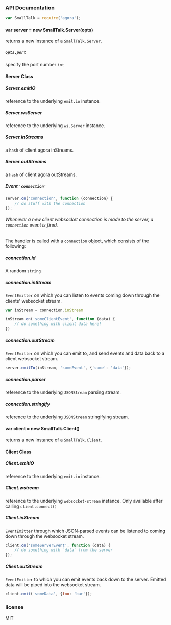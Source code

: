 ### API Documentation
```javascript
var SmallTalk = require('agora');
```

#### var server = new SmallTalk.Server(opts)
returns a new instance of a `SmallTalk.Server`.

##### `opts.port`
specify the port number `int`


#### Server Class

##### Server.emitIO
reference to the underlying `emit.io` instance.

##### Server.wsServer
reference to the underlying `ws.Server` instance.

##### Server.inStreams
a `hash` of client agora inStreams.

##### Server.outStreams
a `hash` of client agora outStreams.


##### Event `'connection'`

```javascript
server.on('connection', function (connection) {
    // do stuff with the connection
});
```

###### Whenever a new client websocket connection is made to the server, a `connection` event is fired.
The handler is called with a `connection` object, which consists of the following:

##### connection.id
A random `string`

##### connection.inStream
`EventEmitter` on which you can listen to events coming down through the clients' websocket stream.

```javascript
var inStream = connection.inStream

inStream.on('someClientEvent', function (data) {
    // do something with client data here!
})
```

##### connection.outStream
`EventEmitter` on which you can emit to, and send events and data back to a client websocket stream.

```javascript
server.emitTo(inStream, 'someEvent', {'some': 'data'});
```

##### connection.parser
reference to the underlying `JSONStream` parsing stream.

##### connection.stringify
reference to the underlying `JSONStream` stringifying stream.



#### var client = new SmallTalk.Client()
returns a new instance of a `SmallTalk.Client`.

#### Client Class

##### Client.emitIO
reference to the underlying `emit.io` instance.

##### Client.wstream
reference to the underlying `websocket-stream` instance. Only available after calling `client.connect()`

##### Client.inStream
`EventEmitter` through which JSON-parsed events can be listened to coming down through the websocket stream.

```javascript
client.on('someServerEvent', function (data) {
    // do something with `data` from the server
});
```

##### Client.outStream
`EventEmitter` to which you can emit events back down to the server. Emitted data will be piped into the websocket stream.

```javascript
client.emit('someData', {foo: 'bar'});
```

### license
MIT
